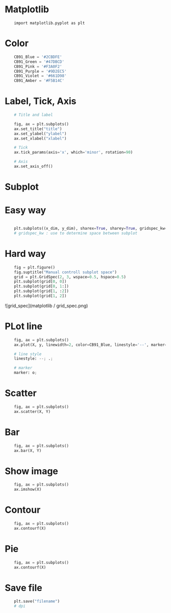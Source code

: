 # Matplotlib

```
    import matplotlib.pyplot as plt
```

# Color
``` python
    CB91_Blue = '#2CBDFE'
    CB91_Green = '#47DBCD'
    CB91_Pink = '#F3A0F2'
    CB91_Purple = '#9D2EC5'
    CB91_Violet = '#661D98'
    CB91_Amber = '#F5B14C'
```

# Label, Tick, Axis
``` python
    # Title and label

    fig, ax = plt.subplots()
    ax.set_title("title")
    ax.set_ylabel("ylabel")
    ax.set_xlabel("xlabel")

    # Tick
    ax.tick_params(axis='x', which='minor', rotation=90)

    # Axis
    ax.set_axis_off()

```

# Subplot
# Easy way
``` python

    plt.subplots((x_dim, y_dim), sharex=True, sharey=True, gridspec_kw={'hspace': 0, 'wspace': 0})
    # gridspec_kw : use to determine space between subplot

```
# Hard way
``` python
    fig = plt.figure()
    fig.suptitle("Manual controll subplot space")
    grid = plt.GridSpec(2, 3, wspace=0.5, hspace=0.5)
    plt.subplot(grid[0, 0])
    plt.subplot(grid[0, 1:])
    plt.subplot(grid[1, :2])
    plt.subplot(grid[1, 2])
```
![grid_spec](matplotlib / grid_spec.png)


# PLot line
``` python
    fig, ax = plt.subplots()
    ax.plot(X, y, linewidth=2, color=CB91_Blue, linestyle='--', marker='o')

    # line style
    linestyle: --; .;

    # marker
    marker: o;
```
# Scatter
``` python
    fig, ax = plt.subplots()
    ax.scatter(X, Y)
```

# Bar
``` python
    fig, ax = plt.subplots()
    ax.bar(X, Y)
```
# Show  image
``` python
    fig, ax = plt.subplots()
    ax.imshow(X)
```


# Contour
``` python
    fig, ax = plt.subplots()
    ax.contourf(X)
```

# Pie
``` python
    fig, ax = plt.subplots()
    ax.contourf(X)
```

# Save file
``` python
    plt.save("filename")
    # dpi
```
